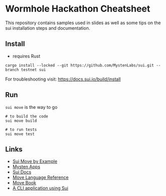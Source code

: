 # Wormhole Hackathon Cheatsheet

This repository contains samples used in slides as well as some tips on the sui
installation steps and documentation.

## Install

- requires Rust

```
cargo install --locked --git https://github.com/MystenLabs/sui.git --branch testnet sui
```

For troubleshooting visit: https://docs.sui.io/build/install

## Run

`sui move` is the way to go

```
# to build the code
sui move build

# to run tests
sui move test
```

## Links

- [Sui Move by Example](https://examples.sui.io/)
- [Mysten Apps](https://github.com/MystenLabs/apps)
- [Sui Docs](https://docs.sui.io/)
- [Move Language Reference](https://move-language.github.io/move/)
- [Move Book](https://move-book.com/)
- [A CLI application using Sui](https://github.com/MystenLabs/sui/tree/main/dapps/kiosk-cli)
